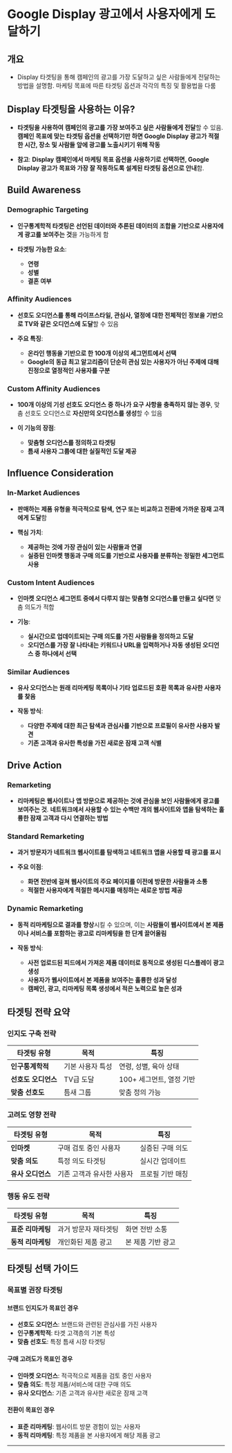 # Google Display 광고에서 사용자에게 도달하기

## 개요
- Display 타겟팅을 통해 캠페인의 광고를 가장 도달하고 싶은 사람들에게 전달하는 방법을 설명함. 마케팅 목표에 따른 타겟팅 옵션과 각각의 특징 및 활용법을 다룸

## Display 타겟팅을 사용하는 이유?

- **타겟팅을 사용하여 캠페인의 광고를 가장 보여주고 싶은 사람들에게 전달**할 수 있음. **캠페인 목표에 맞는 타겟팅 옵션을 선택하기만 하면 Google Display 광고가 적절한 시간, 장소 및 사람들 앞에 광고를 노출시키기 위해 작동**

- **참고**: **Display 캠페인에서 마케팅 목표 옵션을 사용하기로 선택하면, Google Display 광고가 목표와 가장 잘 작동하도록 설계된 타겟팅 옵션으로 안내**함.

## Build Awareness

### Demographic Targeting

- **인구통계학적 타겟팅은 선언된 데이터와 추론된 데이터의 조합을 기반으로 사용자에게 광고를 보여주는 것**을 가능하게 함

- **타겟팅 가능한 요소**:
    - **연령**
    - **성별** 
    - **결혼 여부**

### Affinity Audiences

- **선호도 오디언스를 통해 라이프스타일, 관심사, 열정에 대한 전체적인 정보을 기반으로 TV와 같은 오디언스에 도달**할 수 있음

- **주요 특징**:
    - **온라인 행동을 기반으로 한 100개 이상의 세그먼트에서 선택**
    - **Google의 동급 최고 알고리즘이 단순히 관심 있는 사용자가 아닌 주제에 대해 진정으로 열정적인 사용자를 구분**

### Custom Affinity Audiences

- **100개 이상의 기성 선호도 오디언스 중 하나가 요구 사항을 충족하지 않는 경우**, 맞춤 선호도 오디언스로 **자신만의 오디언스를 생성**할 수 있음

- **이 기능의 장점**:
    - **맞춤형 오디언스를 정의하고 타겟팅**
    - **틈새 사용자 그룹에 대한 실질적인 도달 제공**

## Influence Consideration

### In-Market Audiences

- **판매하는 제품 유형을 적극적으로 탐색, 연구 또는 비교하고 전환에 가까운 잠재 고객에게 도달**함

- **핵심 가치**:
    - **제공하는 것에 가장 관심이 있는 사람들과 연결**
    - **실증된 인마켓 행동과 구매 의도를 기반으로 사용자를 분류하는 정밀한 세그먼트 사용**

### Custom Intent Audiences

- **인마켓 오디언스 세그먼트 중에서 다루지 않는 맞춤형 오디언스를 만들고 싶다면** 맞춤 의도가 적합

- **기능**:
    - **실시간으로 업데이트되는 구매 의도를 가진 사람들을 정의하고 도달**
    - **오디언스를 가장 잘 나타내는 키워드나 URL을 입력하거나 자동 생성된 오디언스 중 하나에서 선택**

### Similar Audiences

- **유사 오디언스는 원래 리마케팅 목록이나 기타 업로드된 호환 목록과 유사한 사용자를 찾음**

- **작동 방식**:
    - **다양한 주제에 대한 최근 탐색과 관심사를 기반으로 프로필이 유사한 사용자 발견**
    - **기존 고객과 유사한 특성을 가진 새로운 잠재 고객 식별**

## Drive Action

### Remarketing

- **리마케팅은 웹사이트나 앱 방문으로 제공하는 것에 관심을 보인 사람들에게 광고를 보여주는 것**. **네트워크에서 사용할 수 있는 수백만 개의 웹사이트와 앱을 탐색하는 훌륭한 잠재 고객과 다시 연결하는 방법**

### Standard Remarketing

- **과거 방문자가 네트워크 웹사이트를 탐색하고 네트워크 앱을 사용할 때 광고를 표시**

- **주요 이점**:
    - **화면 전반에 걸쳐 웹사이트의 주요 페이지를 이전에 방문한 사람들과 소통**
    - **적절한 사용자에게 적절한 메시지를 매칭하는 새로운 방법 제공**

### Dynamic Remarketing

- **동적 리마케팅으로 결과를 향상**시킬 수 있으며, 이는 **사람들이 웹사이트에서 본 제품이나 서비스를 포함하는 광고로 리마케팅을 한 단계 끌어올림**

- **작동 방식**:
    - **사전 업로드된 피드에서 가져온 제품 데이터로 동적으로 생성된 디스플레이 광고 생성**
    - **사용자가 웹사이트에서 본 제품을 보여주는 훌륭한 성과 달성**
    - **캠페인, 광고, 리마케팅 목록 생성에서 적은 노력으로 높은 성과**

## 타겟팅 전략 요약

### 인지도 구축 전략
| 타겟팅 유형 | 목적 | 특징 |
|---|---|---|
| **인구통계학적** | 기본 사용자 특성 | 연령, 성별, 육아 상태 |
| **선호도 오디언스** | TV급 도달 | 100+ 세그먼트, 열정 기반 |
| **맞춤 선호도** | 틈새 그룹 | 맞춤 정의 가능 |

### 고려도 영향 전략
| 타겟팅 유형 | 목적 | 특징 |
|---|---|---|
| **인마켓** | 구매 검토 중인 사용자 | 실증된 구매 의도 |
| **맞춤 의도** | 특정 의도 타겟팅 | 실시간 업데이트 |
| **유사 오디언스** | 기존 고객과 유사한 사용자 | 프로필 기반 매칭 |

### 행동 유도 전략
| 타겟팅 유형 | 목적 | 특징 |
|---|---|---|
| **표준 리마케팅** | 과거 방문자 재타겟팅 | 화면 전반 소통 |
| **동적 리마케팅** | 개인화된 제품 광고 | 본 제품 기반 광고 |

## 타겟팅 선택 가이드

### 목표별 권장 타겟팅

#### 브랜드 인지도가 목표인 경우
- **선호도 오디언스**: 브랜드와 관련된 관심사를 가진 사용자
- **인구통계학적**: 타겟 고객층의 기본 특성
- **맞춤 선호도**: 특정 틈새 시장 타겟팅

#### 구매 고려도가 목표인 경우  
- **인마켓 오디언스**: 적극적으로 제품을 검토 중인 사용자
- **맞춤 의도**: 특정 제품/서비스에 대한 구매 의도
- **유사 오디언스**: 기존 고객과 유사한 새로운 잠재 고객

#### 전환이 목표인 경우
- **표준 리마케팅**: 웹사이트 방문 경험이 있는 사용자
- **동적 리마케팅**: 특정 제품을 본 사용자에게 해당 제품 광고

---
